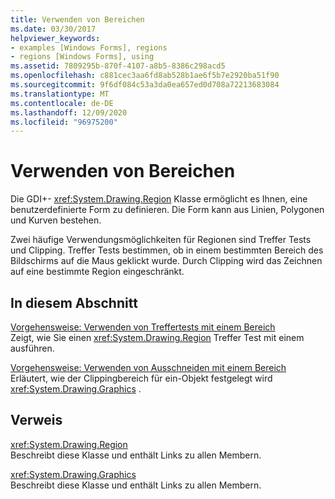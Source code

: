 ```yaml
---
title: Verwenden von Bereichen
ms.date: 03/30/2017
helpviewer_keywords:
- examples [Windows Forms], regions
- regions [Windows Forms], using
ms.assetid: 7809295b-870f-4107-a8b5-8386c298acd5
ms.openlocfilehash: c881cec3aa6fd8ab528b1ae6f5b7e2920ba51f90
ms.sourcegitcommit: 9f6df084c53a3da0ea657ed0d708a72213683084
ms.translationtype: MT
ms.contentlocale: de-DE
ms.lasthandoff: 12/09/2020
ms.locfileid: "96975200"
---
```

# <a name="using-regions"></a>Verwenden von Bereichen
Die GDI+- <xref:System.Drawing.Region> Klasse ermöglicht es Ihnen, eine benutzerdefinierte Form zu definieren. Die Form kann aus Linien, Polygonen und Kurven bestehen.  
  
 Zwei häufige Verwendungsmöglichkeiten für Regionen sind Treffer Tests und Clipping. Treffer Tests bestimmen, ob in einem bestimmten Bereich des Bildschirms auf die Maus geklickt wurde. Durch Clipping wird das Zeichnen auf eine bestimmte Region eingeschränkt.  
  
## <a name="in-this-section"></a>In diesem Abschnitt  
 [Vorgehensweise: Verwenden von Treffertests mit einem Bereich](how-to-use-hit-testing-with-a-region.md)  
 Zeigt, wie Sie einen <xref:System.Drawing.Region> Treffer Test mit einem ausführen.  
  
 [Vorgehensweise: Verwenden von Ausschneiden mit einem Bereich](how-to-use-clipping-with-a-region.md)  
 Erläutert, wie der Clippingbereich für ein-Objekt festgelegt wird <xref:System.Drawing.Graphics> .  
  
## <a name="reference"></a>Verweis  
 <xref:System.Drawing.Region>  
 Beschreibt diese Klasse und enthält Links zu allen Membern.  
  
 <xref:System.Drawing.Graphics>  
 Beschreibt diese Klasse und enthält Links zu allen Membern.
